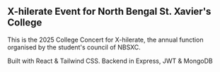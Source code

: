 ## X-hilerate Event for North Bengal St. Xavier's College
This is the 2025 College Concert for X-hilerate, the annual function organised by the student's council of NBSXC.

Built with React & Tailwind CSS. Backend in Express, JWT & MongoDB
